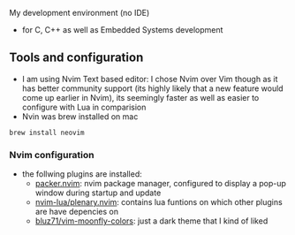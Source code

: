 My development environment (no IDE)
- for C, C++ as well as Embedded Systems development
## Tools and configuration
- I am using Nvim Text based editor: I chose Nvim over Vim though as it has better community support (its highly likely that a new feature would come up earlier in Nvim), its seemingly faster as well as easier to configure with Lua in comparision
- Nvin was brew installed on mac

```
brew install neovim
```
### Nvim configuration
- the follwing plugins are installed:
    - [packer.nvim]("https://github.com/wbthomason/packer.nvim"): nvim package manager, configured to display a pop-up window during startup and update
    - [nvim-lua/plenary.nvim]("https://github.com/nvim-lua/plenary.nvim"): contains lua funtions on which other plugins are have depencies on
    - [bluz71/vim-moonfly-colors]("https://github.com/"): just a dark theme that I kind of liked

